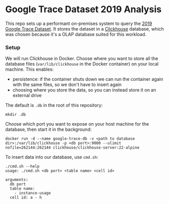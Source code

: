 # Google Trace Dataset 2019 Analysis

This repo sets up a performant on-premises system to query the [2019 Google Trace Dataset](https://github.com/google/cluster-data).
It stores the dataset in a [Clickhouse](https://clickhouse.com) database, which was chosen because it's a OLAP database suited for this workload.

### Setup

We will run Clickhouse in Docker. Choose where you want to store all the database files (`var/lib/clickhouse` in the Docker container) on your local machine. This enables:
- persistence: if the container shuts down we can run the container again with the same files, so we don't have to insert again
- choosing where you store the data, so you can instead store it on an external drive

The default is `.db` in the root of this repository:

```
mkdir .db
```

Choose which port you want to expose on your host machine for the database, then start it in the background:

```
docker run -d --name google-trace-db -v <path to database dir>:/var/lib/clickhouse -p <db port>:9000 --ulimit nofile=262144:262144 clickhouse/clickhouse-server:22-alpine
```

To insert data into our database, use `cmd.sh`:

```
./cmd.sh --help               
usage: ./cmd.sh <db port> <table name> <cell id>

arguments:
  db port 
  table name:
    - instance-usage
  cell id: a - h
```
